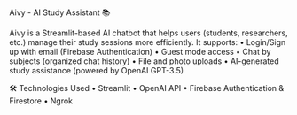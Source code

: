 Aivy - AI Study Assistant 📚

Aivy is a Streamlit-based AI chatbot that helps users (students, researchers, etc.) manage their study sessions more efficiently.
It supports:
	•	Login/Sign up with email (Firebase Authentication)
	•	Guest mode access
	•	Chat by subjects (organized chat history)
	•	File and photo uploads
	•	AI-generated study assistance (powered by OpenAI GPT-3.5)


 🛠️ Technologies Used
	•	Streamlit
	•	OpenAI API
	•	Firebase Authentication & Firestore
	•	Ngrok
